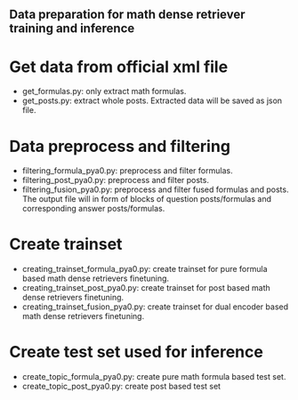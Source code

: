 ## Data preparation for math dense retriever training and inference

# Get data from official xml file
- get_formulas.py: only extract math formulas.
- get_posts.py: extract whole posts.
Extracted data will be saved as json file.

# Data preprocess and filtering
- filtering_formula_pya0.py: preprocess and filter formulas.
- filtering_post_pya0.py: preprocess and filter posts.
- filtering_fusion_pya0.py: preprocess and filter fused formulas and posts.
The output file will in form of blocks of question posts/formulas and corresponding answer posts/formulas.

# Create trainset
- creating_trainset_formula_pya0.py: create trainset for pure formula based math dense retrievers finetuning.
- creating_trainset_post_pya0.py: create trainset for post based math dense retrievers finetuning.
- creating_trainset_fusion_pya0.py: create trainset for dual encoder based math dense retrievers finetuning.

# Create test set used for inference
- create_topic_formula_pya0.py: create pure math formula based test set.
- create_topic_post_pya0.py: create post based test set
  
  
